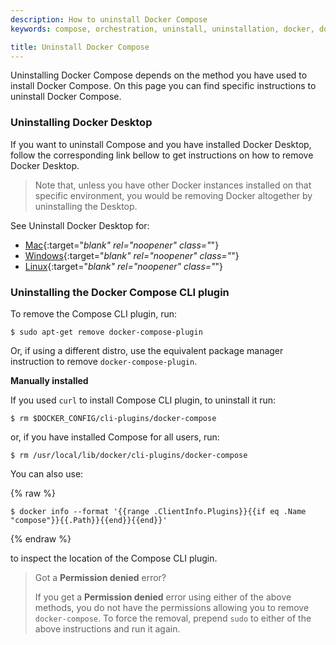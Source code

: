 ```yaml
---
description: How to uninstall Docker Compose
keywords: compose, orchestration, uninstall, uninstallation, docker, documentation

title: Uninstall Docker Compose
---
```


Uninstalling Docker Compose depends on the method you have used to install Docker Compose.
On this page you can find specific instructions to uninstall Docker Compose.


### Uninstalling Docker Desktop

If you want to uninstall Compose and you have installed Docker Desktop, follow the corresponding link bellow to get instructions on how to remove Docker Desktop.
> Note that, unless you have other Docker instances installed on that specific environment, you would be removing Docker altogether by uninstalling the Desktop.

See Uninstall Docker Desktop for:
* [Mac](../../desktop/install/mac-install.md/#uninstall-docker-desktop){:target="_blank" rel="noopener" class="_"}
* [Windows](../../desktop/install/windows-install.md/#uninstall-docker-desktop){:target="_blank" rel="noopener" class="_"}
* [Linux](../../desktop/install/linux-install.md/#uninstall-docker-desktop){:target="_blank" rel="noopener" class="_"}


### Uninstalling the Docker Compose CLI plugin

To remove the Compose CLI plugin, run:

```console
$ sudo apt-get remove docker-compose-plugin
```
Or, if using a different distro, use the equivalent package manager instruction to remove `docker-compose-plugin`.

__Manually installed__

If you used `curl` to install Compose CLI plugin, to uninstall it run:

```console
$ rm $DOCKER_CONFIG/cli-plugins/docker-compose
```

or, if you have installed Compose for all users, run:  

```console
$ rm /usr/local/lib/docker/cli-plugins/docker-compose
```

You can also use:

{% raw %}
```console
$ docker info --format '{{range .ClientInfo.Plugins}}{{if eq .Name "compose"}}{{.Path}}{{end}}{{end}}'
```
{% endraw %}

to inspect the location of the Compose CLI plugin.


> Got a **Permission denied** error?
>
> If you get a **Permission denied** error using either of the above
> methods, you do not have the permissions allowing you to remove
> `docker-compose`. To force the removal, prepend `sudo` to either of the above instructions and run it again.
